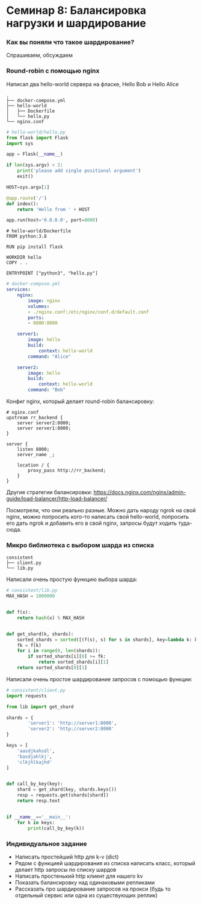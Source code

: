 # Семинар 8: Балансировка нагрузки и шардирование

### Как вы поняли что такое шардирование?
Спрашиваем, обсуждаем

### Round-robin с помощью nginx

Написал два hello-world сервера на фласке, Hello Bob и Hello Alice
```
.
├── docker-compose.yml
├── hello-world
│   ├── Dockerfile
│   └── hello.py
└── nginx.conf
```
```python
# hello-world/hello.py
from flask import Flask
import sys

app = Flask(__name__)

if len(sys.argv) < 2:
    print('please add single positional argument')
    exit()

HOST=sys.argv[1]

@app.route('/')
def index():
    return 'Hello from ' + HOST

app.run(host='0.0.0.0', port=8000)
```

```docker
# hello-world/Dockerfile
FROM python:3.8

RUN pip install flask

WORKDIR hello
COPY . .

ENTRYPOINT ["python3", "hello.py"]
```

```yml
# docker-compose.yml
services:
    nginx:
        image: nginx
        volumes:
        - ./nginx.conf:/etc/nginx/conf.d/default.conf
        ports:
        - 8000:8000

    server1:
        image: hello
        build:
            context: hello-world
        command: "Alice"

    server2:
        image: hello
        build:
            context: hello-world
        command: "Bob"

```

Конфиг nginx, который делает round-robin балансировку:

```nginx
# nginx.conf
upstream rr_backend {
    server server2:8000;
    server server1:8000;
}

server {
    listen 8000;
    server_name _;

    location / {
        proxy_pass http://rr_backend;
    }
}
```

Другие стратегии балансировки: https://docs.nginx.com/nginx/admin-guide/load-balancer/http-load-balancer/
    
Посмотрели, что они реально разные. Можно дать народу ngrok на свой nginx, можно попросить кого-то написать свой hello-world, попросить его дать ngrok и добавить его в свой nginx, запросы будут ходить туда-сюда.

### Микро библиотека с выбором шарда из списка
```
consistent
├── client.py
└── lib.py
```

Написали очень простую функцию выбора шарда:
```python
# consistent/lib.py
MAX_HASH = 1000000


def f(x):
    return hash(x) % MAX_HASH


def get_shard(k, shards):
    sorted_shards = sorted([(f(s), s) for s in shards], key=lambda k: k[0])
    fk = f(k)
    for i in range(0, len(shards)):
        if sorted_shards[i][0] >= fk:
            return sorted_shards[i][1]
    return sorted_shards[0][1]
```

Написали очень простое шардирование запросов с помощью функции:
```python
# consistent/client.py
import requests

from lib import get_shard

shards = {
        'server1': 'http://server1:8000',
        'server2': 'http://server2:8000'
}

keys = [
    'aasdjkahsdl',
    'basdjahlkj',
    'clkjhlkajhd'
]


def call_by_key(key):
    shard = get_shard(key, shards.keys())
    resp = requests.get(shards[shard])
    return resp.text


if __name__=='__main__':
    for k in keys:
        print(call_by_key(k))
```

### Индивидуальное задание


- Написать простейший http для k-v (dict)
- Рядом с функцией шардирования из списка написать класс, который делает http запросы по списку шардов
- Написать простенький http клиент для нашего kv
- Показать балансировку над одинаковыми репликами
- Рассказать про шардирование запросов на прокси (будь то отдельный сервис или одна из существующих реплик)

